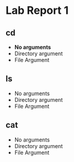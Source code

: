 # Lab Report 1

## cd
* __No arguments__
* Directory argument
* File Argument

## ls
* No arguments
* Directory argument
* File Argument

## cat
* No arguments
* Directory argument
* File Argument
